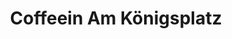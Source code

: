 ---
title: "Coffeein Am Königsplatz"
url: /paderborn/coffeein-am-koenigsplatz/
shop: Leerstehend
---